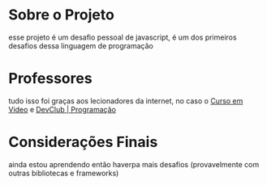 # Sobre o Projeto
esse projeto é um desafio pessoal de javascript, é um dos primeiros desafios dessa linguagem de programação

# Professores
tudo isso foi graças aos lecionadores da internet, no caso o [Curso em Video](https://www.cursoemvideo.com/) e [DevClub | Programação](https://youtube.com/@canaldevclub?si=Xt_0zfK9skSUyuMg)

# Considerações Finais
ainda estou aprendendo então haverpa mais desafios (provavelmente com outras bibliotecas e frameworks)